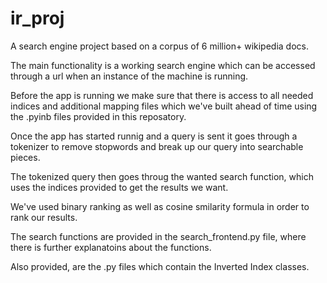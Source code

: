 # ir_proj

A search engine project based on a corpus of 6 million+ wikipedia docs.

The main functionality is a working search engine which can be accessed through a url when an instance of the machine is running.

Before the app is running we make sure that there is access to all needed indices and additional mapping files which we've built ahead of time using the .pyinb files provided in this reposatory.

Once the app has started runnig and a query is sent it goes through a tokenizer to remove stopwords and break up our query into searchable pieces.

The tokenized query then goes throug the wanted search function, which uses the indices provided to get the results we want.

We've used binary ranking as well as cosine smilarity formula in order to rank our results.

The search functions are provided in the search_frontend.py file, where there is further explanatoins about the functions.

Also provided, are the .py files which contain the Inverted Index classes.
